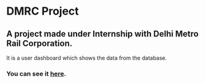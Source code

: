# DMRC Project
## A project made under Internship with Delhi Metro Rail Corporation.
It is a user dashboard which shows the data from the database. 
### You can see it [here](http://comfiest-tide.000webhostapp.com/index.php).
